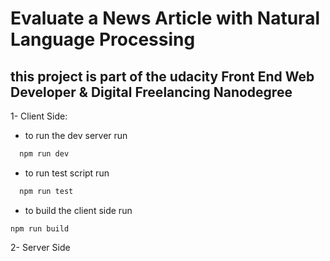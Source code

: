 # Evaluate a News Article with Natural Language Processing

## this project is part of the udacity Front End Web Developer & Digital Freelancing Nanodegree

1- Client Side:

-   to run the dev server run

```bash
  npm run dev
```

-   to run test script run

```bash
  npm run test
```

-   to build the client side run

```
npm run build
```

2- Server Side
